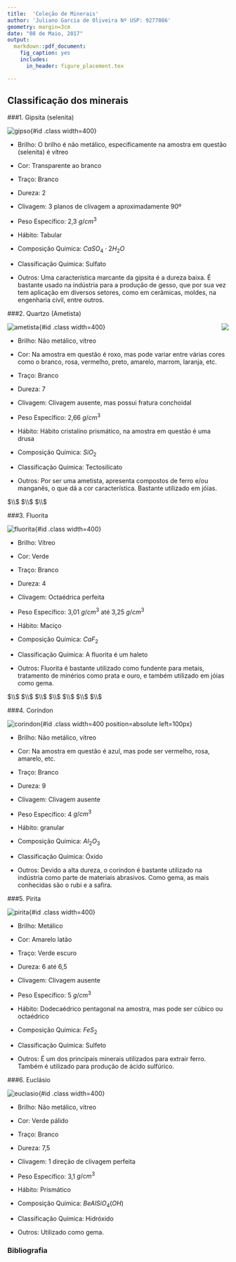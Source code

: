 ```yaml
---
title:  'Coleção de Minerais'
author: 'Juliano Garcia de Oliveira Nº USP: 9277086'
geometry: margin=3cm
date: "08 de Maio, 2017"
output:
  markdown::pdf_document:
    fig_caption: yes        
    includes:  
      in_header: figure_placement.tex

---
```

## Classificação dos minerais
###1. Gipsita (selenita)

![gipso](gipsita.jpg){#id .class width=400}

- Brilho: O brilho é não metálico, especificamente na amostra em questão (selenita) é vítreo

- Cor: Transparente ao branco

- Traço: Branco

- Dureza: 2

- Clivagem: 3 planos de clivagem a aproximadamente 90º

- Peso Específico: 2,3 $g/cm^3$

- Hábito: Tabular

- Composição Química: $CaSO_4\cdot2 H_2 O$

- Classificação Química: Sulfato

- Outros: Uma característica marcante da gipsita é a dureza baixa. É bastante usado na indústria para a produção de gesso, que por sua vez tem aplicação em diversos setores, como em cerâmicas, moldes, na engenharia civil, entre outros.

###2. Quartzo (Ametista)

<img style="float: right;" src="ametista.jpg">

![ametista](ametista.jpg){#id .class width=400}

- Brilho: Não metálico, vítreo

- Cor: Na amostra em questão é roxo, mas pode variar entre várias cores como o branco, rosa, vermelho, preto, amarelo, marrom, laranja, etc.

- Traço: Branco

- Dureza: 7

- Clivagem: Clivagem ausente, mas possui fratura conchoidal

- Peso Específico: 2,66 $g/cm^3$

- Hábito: Hábito cristalino prismático, na amostra em questão é uma drusa

- Composição Química: $SiO_2$

- Classificação Química: Tectosilicato

- Outros: Por ser uma ametista, apresenta compostos de ferro e/ou manganês, o que dá a cor característica. Bastante utilizado em jóias.

$\\$
$\\$
$\\$

###3. Fluorita

![fluorita](fluorita.jpg){#id .class width=400}

- Brilho: Vítreo

- Cor: Verde

- Traço: Branco

- Dureza: 4

- Clivagem: Octaédrica perfeita

- Peso Específico: 3,01 $g/cm^3$ até 3,25 $g/cm^3$

- Hábito: Maciço

- Composição Química: $CaF_2$

- Classificação Química: A fluorita é um haleto

- Outros: Fluorita é bastante utilizado como fundente para metais, tratamento de minérios como prata e ouro, e também utilizado em jóias como gema.

$\\$
$\\$
$\\$
$\\$
$\\$
$\\$
$\\$

###4. Coríndon

![corindon](corindon.jpg){#id .class width=400 position=absolute left=100px}

- Brilho: Não metálico, vítreo

- Cor: Na amostra em questão é azul, mas pode ser vermelho, rosa, amarelo, etc.

- Traço: Branco

- Dureza: 9

- Clivagem: Clivagem ausente

- Peso Específico: 4 $g/cm^3$

- Hábito: granular

- Composição Química: $Al_2O_3$

- Classificação Química: Óxido

- Outros: Devido a alta dureza, o coríndon é bastante utilizado na indústria como parte de materiais abrasivos. Como gema, as mais conhecidas são o rubi e a safira.

###5. Pirita

![pirita](pirita.jpg){#id .class width=400}

- Brilho: Metálico

- Cor: Amarelo latão

- Traço: Verde escuro

- Dureza: 6 até 6,5

- Clivagem: Clivagem ausente

- Peso Específico: 5 $g/cm^3$

- Hábito: Dodecaédrico pentagonal na amostra, mas pode ser cúbico ou octaédrico

- Composição Química: $FeS_2$

- Classificação Química: Sulfeto

- Outros: É um dos principais minerais utilizados para extrair ferro. Também é utilizado para produção de ácido sulfúrico.

###6. Euclásio

![euclasio](euclasio.jpg){#id .class width=400}

- Brilho: Não metálico, vítreo

- Cor: Verde pálido

- Traço: Branco

- Dureza: 7,5

- Clivagem: 1 direção de clivagem perfeita

- Peso Específico: 3,1 $g/cm^3$

- Hábito: Prismático

- Composição Química: $BeAlSiO_4(OH)$

- Classificação Química: Hidróxido

- Outros: Utilizado como gema.

### Bibliografia
